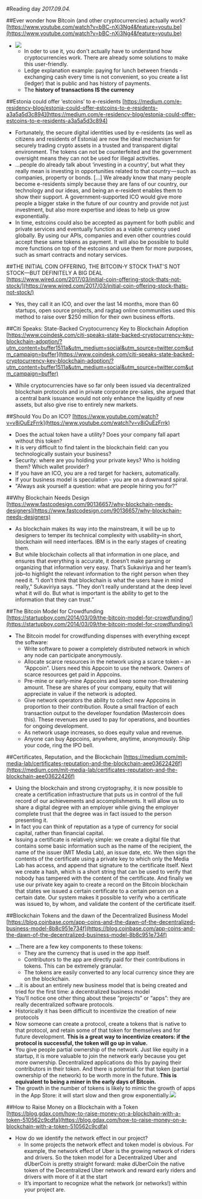 #Reading day
*2017.09.04.*

##Ever wonder how Bitcoin (and other cryptocurrencies) actually work?
[https://www.youtube.com/watch?v=bBC-nXj3Ng4&feature=youtu.be](https://www.youtube.com/watch?v=bBC-nXj3Ng4&feature=youtu.be)

* ![](http://i.imgur.com/8isrcNB.png)
	* In oder to use it, you don't actually have to understand how cryptocurrencies work. There are already some solutions to make this user-friendly.
	* Ledge explanation example: paying for lunch between friends - exchanging cash every time is not convenient, so you create a list (ledger) that is public and has history of payments.
	* The **history of transactions IS the currency**

##Estonia could offer ‘estcoins’ to e-residents
[https://medium.com/e-residency-blog/estonia-could-offer-estcoins-to-e-residents-a3a5a5d3c894](https://medium.com/e-residency-blog/estonia-could-offer-estcoins-to-e-residents-a3a5a5d3c894)

* Fortunately, the secure digital identities used by e-residents (as well as citizens and residents of Estonia) are now the ideal mechanism for securely trading crypto assets in a trusted and transparent digital environment. The tokens can not be counterfeited and the government oversight means they can not be used for illegal activities.
* ...people do already talk about ‘investing in a country’, but what they really mean is investing in opportunities related to that country — such as companies, property or bonds. [...]
We already know that many people become e-residents simply because they are fans of our country, our technology and our ideas, and being an e-resident enables them to show their support.
A government-supported ICO would give more people a bigger stake in the future of our country and provide not just investment, but also more expertise and ideas to help us grow exponentially.
* In time, estcoins could also be accepted as payment for both public and private services and eventually function as a viable currency used globally. By using our APIs, companies and even other countries could accept these same tokens as payment. It will also be possible to build more functions on top of the estcoins and use them for more purposes, such as smart contracts and notary services.

##THE INITIAL COIN OFFERING, THE BITCOIN-Y STOCK THAT'S NOT STOCK—BUT DEFINITELY A BIG DEAL
[https://www.wired.com/2017/03/initial-coin-offering-stock-thats-not-stock/](https://www.wired.com/2017/03/initial-coin-offering-stock-thats-not-stock/)

* Yes, they call it an ICO, and over the last 14 months, more than 60 startups, open source projects, and ragtag online communities used this method to raise over $250 million for their own business efforts.

##Citi Speaks: State-Backed Cryptocurrency Key to Blockchain Adoption
[https://www.coindesk.com/citi-speaks-state-backed-cryptocurrency-key-blockchain-adoption/?utm_content=buffer1511a&utm_medium=social&utm_source=twitter.com&utm_campaign=buffer](https://www.coindesk.com/citi-speaks-state-backed-cryptocurrency-key-blockchain-adoption/?utm_content=buffer1511a&utm_medium=social&utm_source=twitter.com&utm_campaign=buffer)

* While cryptocurrencies have so far only been issued via decentralized blockchain protocols and in private corporate pre-sales, she argued that a central bank issuance would not only enhance the liquidity of new assets, but also give rise to entirely new markets.

##Should You Do an ICO?
[https://www.youtube.com/watch?v=v8iOuEzFrrk](https://www.youtube.com/watch?v=v8iOuEzFrrk)

* Does the actual token have a utility? Does your company fall apart without this token?
* It is very difficult to find talent in the blockchain field: can you technologically sustain your business?
* Security: where are you holding your private keys? Who is holding them? Which wallet provider?
* If you have an ICO, you are a red target for hackers, automatically.
* If your business model is speculation - you are on a downward spiral.
* "Always ask yourself a question: what are people hiring you for?"

##Why Blockchain Needs Design
[https://www.fastcodesign.com/90136657/why-blockchain-needs-designers](https://www.fastcodesign.com/90136657/why-blockchain-needs-designers)

* As blockchain makes its way into the mainstream, it will be up to designers to temper its technical complexity with usability–in short, blockchain will need interfaces. IBM is in the early stages of creating them.
* But while blockchain collects all that information in one place, and ensures that everything is accurate, it doesn’t make parsing or organizing that information very easy. That’s Sukaviriya and her team’s job–to highlight the relevant information to the right person when they need it. “I don’t think that blockchain is what the users have in mind really,” Sukaviriya says. “They don’t really understand at the deep level what it will do. But what is important is the ability to get to the information that they can trust.”

##The Bitcoin Model for Crowdfunding
[https://startupboy.com/2014/03/09/the-bitcoin-model-for-crowdfunding/](https://startupboy.com/2014/03/09/the-bitcoin-model-for-crowdfunding/)

* The Bitcoin model for crowdfunding dispenses with everything except the software:
	* Write software to power a completely distributed network in which any node can participate anonymously.
	* Allocate scarce resources in the network using a scarce token – an “Appcoin”. Users need this Appcoin to use the network. Owners of scarce resources get paid in Appcoins.
	* Pre-mine or early-mine Appcoins and keep some non-threatening amount. These are shares of your company, equity that will appreciate in value if the network is adopted.
	* Give network operators the ability to collect new Appcoins in proportion to their contribution. Route a small fraction of each transaction output to the developer foundation (Mastercoin does this). These revenues are used to pay for operations, and bounties for ongoing development.
	* As network usage increases, so does equity value and revenue. 
	* Anyone can buy Appcoins, anywhere, anytime, anonymously. Ship your code, ring the IPO bell.

##Certificates, Reputation, and the Blockchain
[https://medium.com/mit-media-lab/certificates-reputation-and-the-blockchain-aee03622426f](https://medium.com/mit-media-lab/certificates-reputation-and-the-blockchain-aee03622426f)

* Using the blockchain and strong cryptography, it is now possible to create a certification infrastructure that puts us in control of the full record of our achievements and accomplishments. It will allow us to share a digital degree with an employer while giving the employer complete trust that the degree was in fact issued to the person presenting it.
* In fact you can think of reputation as a type of currency for social capital, rather than financial capital.
* Issuing a certificate is relatively simple: we create a digital file that contains some basic information such as the name of the recipient, the name of the issuer (MIT Media Lab), an issue date, etc. We then sign the contents of the certificate using a private key to which only the Media Lab has access, and append that signature to the certificate itself. Next we create a hash, which is a short string that can be used to verify that nobody has tampered with the content of the certificate. And finally we use our private key again to create a record on the Bitcoin blockchain that states we issued a certain certificate to a certain person on a certain date. Our system makes it possible to verify who a certificate was issued to, by whom, and validate the content of the certificate itself.

##Blockchain Tokens and the dawn of the Decentralized Business Model
[https://blog.coinbase.com/app-coins-and-the-dawn-of-the-decentralized-business-model-8b8c951e734f](https://blog.coinbase.com/app-coins-and-the-dawn-of-the-decentralized-business-model-8b8c951e734f)

* ...There are a few key components to these tokens:
	* They are the currency that is used in the app itself.
	* Contributors to the app are directly paid for their contributions in tokens. This can be extremely granular.
	* The tokens are easily converted to any local currency since they are on the blockchain.
* ...it is about an entirely new business model that is being created and tried for the first time: a decentralized business model
* You’ll notice one other thing about these “projects” or “apps”: they are really decentralized software protocols.
* Historically it has been difficult to incentivize the creation of new protocols
* Now someone can create a protocol, create a tokens that is native to that protocol, and retain some of that token for themselves and for future development. **This is a great way to incentivize creators: if the protocol is successful, the token will go up in value.**
* You give people partial ownership of the network. Just like equity in a startup, it is more valuable to join the network early because you get more ownership. Decentralized applications do this by paying their contributors in their token. And there is potential for that token (partial ownership of the network) to be worth more in the future. **This is equivalent to being a miner in the early days of Bitcoin.**
* The growth in the number of tokens is likely to mimic the growth of apps in the App Store: it will start slow and then grow exponentially.![](https://cdn-images-1.medium.com/max/1600/0*s9NVCWOtcQGb5355.)

##How to Raise Money on a Blockchain with a Token
[https://blog.gdax.com/how-to-raise-money-on-a-blockchain-with-a-token-510562c9cdfa](https://blog.gdax.com/how-to-raise-money-on-a-blockchain-with-a-token-510562c9cdfa)

* How do we identify the network effect in our project?
	* In some projects the network effect and token model is obvious. For example, the network effect of Uber is the growing network of riders and drivers. So the token model for a Decentralized Uber and dUberCoin is pretty straight forward: make dUberCoin the native token of the Decentralized Uber network and reward early riders and drivers with more of it at the start
	* It’s important to recognize what the network (or networks!) within your project are.